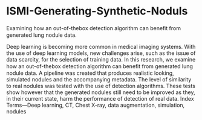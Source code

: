 # ISMI-Generating-Synthetic-Noduls
Examining how an out-of-thebox detection algorithm can beneﬁt from generated lung nodule data. 

Deep learning is becoming more common in medical imaging systems. With the use of deep learning models, new challenges arise, such as the issue of data scarcity, for the selection of training data. In this research, we examine how an out-of-thebox detection algorithm can beneﬁt from generated lung nodule data. A pipeline was created that produces realistic looking, simulated nodules and the accompanying metadata. The level of similarity to real nodules was tested with the use of detection algorithms. These tests show however that the generated nodules still need to be improved as they, in their current state, harm the performance of detection of real data. Index Terms—Deep learning, CT, Chest X-ray, data augmentation, simulation, nodules
